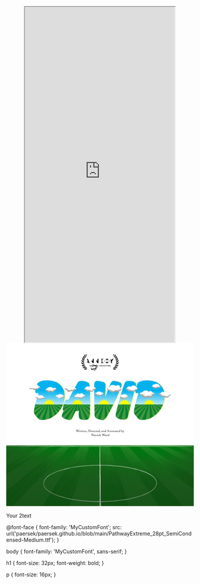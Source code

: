 
<style>
  /* Center align the iframe */
  iframe {
    display: block;
    margin: 0 auto;
  }
</style>

<iframe src="https://mentalcanvas.com/vm/tr7fbzu/scene/" style="width:80%; height:900px;"></iframe>

<img src="DavidWordMarkWithField3.png" alt="DavidField">

<div class="text-container">
  <p>Your 2text</p>
</div>

@font-face {
  font-family: 'MyCustomFont';
  src: url('paersek/paersek.github.io/blob/main/PathwayExtreme_28pt_SemiCondensed-Medium.ttf');
}

body {
  font-family: 'MyCustomFont', sans-serif;
}

h1 {
  font-size: 32px;
  font-weight: bold;
}

p {
  font-size: 16px;
}
